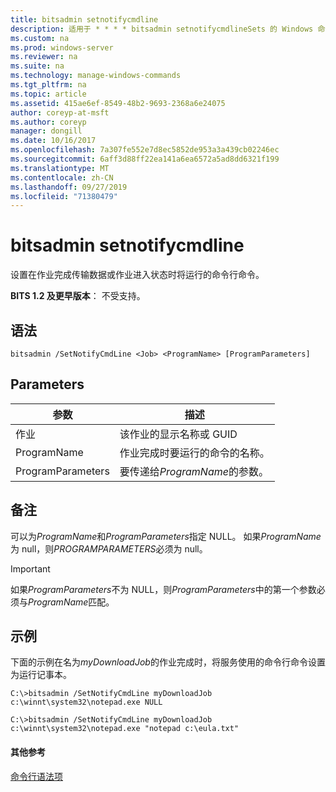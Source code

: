 ```yaml
---
title: bitsadmin setnotifycmdline
description: 适用于 * * * * bitsadmin setnotifycmdlineSets 的 Windows 命令主题：在作业完成传输数据或作业进入状态时将运行的命令行命令。
ms.custom: na
ms.prod: windows-server
ms.reviewer: na
ms.suite: na
ms.technology: manage-windows-commands
ms.tgt_pltfrm: na
ms.topic: article
ms.assetid: 415ae6ef-8549-48b2-9693-2368a6e24075
author: coreyp-at-msft
ms.author: coreyp
manager: dongill
ms.date: 10/16/2017
ms.openlocfilehash: 7a307fe552e7d8ec5852de953a3a439cb02246ec
ms.sourcegitcommit: 6aff3d88ff22ea141a6ea6572a5ad8dd6321f199
ms.translationtype: MT
ms.contentlocale: zh-CN
ms.lasthandoff: 09/27/2019
ms.locfileid: "71380479"
---
```

# <a name="bitsadmin-setnotifycmdline"></a>bitsadmin setnotifycmdline

设置在作业完成传输数据或作业进入状态时将运行的命令行命令。

**BITS 1.2 及更早版本**： 不受支持。

## <a name="syntax"></a>语法

```
bitsadmin /SetNotifyCmdLine <Job> <ProgramName> [ProgramParameters]
```

## <a name="parameters"></a>Parameters

|参数|描述|
|---------|-----------|
|作业|该作业的显示名称或 GUID|
|ProgramName|作业完成时要运行的命令的名称。|
|ProgramParameters|要传递给*ProgramName*的参数。|

## <a name="remarks"></a>备注

可以为*ProgramName*和*ProgramParameters*指定 NULL。 如果*ProgramName*为 null，则*PROGRAMPARAMETERS*必须为 null。

> [!IMPORTANT]
> 如果*ProgramParameters*不为 NULL，则*ProgramParameters*中的第一个参数必须与*ProgramName*匹配。

## <a name="BKMK_examples"></a>示例

下面的示例在名为*myDownloadJob*的作业完成时，将服务使用的命令行命令设置为运行记事本。
```
C:\>bitsadmin /SetNotifyCmdLine myDownloadJob c:\winnt\system32\notepad.exe NULL
```
```
C:\>bitsadmin /SetNotifyCmdLine myDownloadJob c:\winnt\system32\notepad.exe "notepad c:\eula.txt"
```

#### <a name="additional-references"></a>其他参考

[命令行语法项](command-line-syntax-key.md)